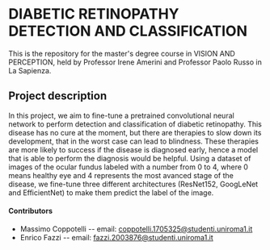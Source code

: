 # DIABETIC RETINOPATHY DETECTION AND CLASSIFICATION
This is the repository for the master's degree course in VISION AND PERCEPTION, held by Professor Irene Amerini and Professor Paolo Russo in La Sapienza.

## Project description

In this project, we aim to fine-tune a pretrained convolutional neural network to perform detection and classification of diabetic retinopathy. This disease has no cure at the moment, but there are therapies to slow down its development, that in the worst case can lead to blindness. These therapies are more likely to success if the disease is diagnosed early, hence a model that is able to perform the diagnosis would be helpful.
Using a dataset of images of the ocular fundus labeled with a number from 0 to 4, where 0 means healthy eye and 4 represents the most avanced stage of the disease, we fine-tune three different architectures (ResNet152, GoogLeNet and EfficientNet) to make them predict the label of the image.

#### Contributors
* Massimo Coppotelli -- email: coppotelli.1705325@studenti.uniroma1.it
* Enrico Fazzi -- email: fazzi.2003876@studenti.uniroma1.it
